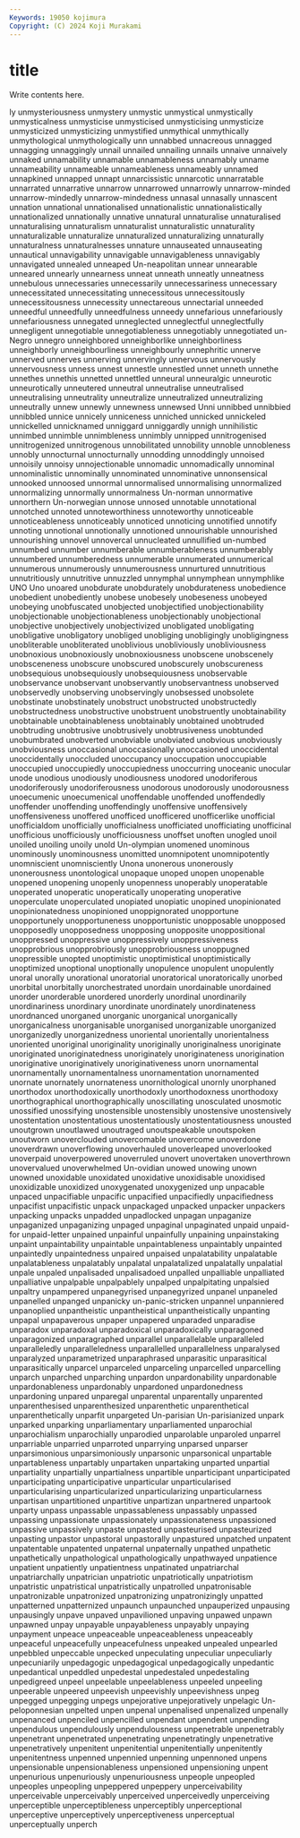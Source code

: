 ```yaml
---
Keywords: 19050 kojimura
Copyright: (C) 2024 Koji Murakami
---
```


# title

Write contents here.



ly unmysteriousness unmystery unmystic unmystical
unmystically unmysticalness unmysticise unmysticised unmysticising unmysticize unmysticized unmysticizing unmystified unmythical
unmythically unmythological unmythologically unn unnabbed unnacreous unnagged unnagging unnaggingly unnail
unnailed unnailing unnails unnaive unnaively unnaked unnamability unnamable unnamableness unnamably
unname unnameability unnameable unnameableness unnameably unnamed unnapkined unnapped unnapt unnarcissistic
unnarcotic unnarratable unnarrated unnarrative unnarrow unnarrowed unnarrowly unnarrow-minded unnarrow-mindedly unnarrow-mindedness
unnasal unnasally unnascent unnation unnational unnationalised unnationalistic unnationalistically unnationalized unnationally
unnative unnatural unnaturalise unnaturalised unnaturalising unnaturalism unnaturalist unnaturalistic unnaturality unnaturalizable
unnaturalize unnaturalized unnaturalizing unnaturally unnaturalness unnaturalnesses unnature unnauseated unnauseating unnautical
unnavigability unnavigable unnavigableness unnavigably unnavigated unnealed unneaped Un-neapolitan unnear unnearable
unneared unnearly unnearness unneat unneath unneatly unneatness unnebulous unnecessaries unnecessarily
unnecessariness unnecessary unnecessitated unnecessitating unnecessitous unnecessitously unnecessitousness unnecessity unnectareous unnectarial
unneeded unneedful unneedfully unneedfulness unneedy unnefarious unnefariously unnefariousness unnegated unneglected
unneglectful unneglectfully unnegligent unnegotiable unnegotiableness unnegotiably unnegotiated un-Negro unnegro unneighbored
unneighborlike unneighborliness unneighborly unneighbourliness unneighbourly unnephritic unnerve unnerved unnerves unnerving
unnervingly unnervous unnervously unnervousness unness unnest unnestle unnestled unnet unneth
unnethe unnethes unnethis unnetted unnettled unneural unneuralgic unneurotic unneurotically unneutered
unneutral unneutralise unneutralised unneutralising unneutrality unneutralize unneutralized unneutralizing unneutrally unnew
unnewly unnewness unnewsed Unni unnibbed unnibbied unnibbled unnice unnicely unniceness
unniched unnicked unnickeled unnickelled unnicknamed unniggard unniggardly unnigh unnihilistic unnimbed
unnimble unnimbleness unnimbly unnipped unnitrogenised unnitrogenized unnitrogenous unnobilitated unnobility unnoble
unnobleness unnobly unnocturnal unnocturnally unnodding unnoddingly unnoised unnoisily unnoisy unnojectionable
unnomadic unnomadically unnominal unnominalistic unnominally unnominated unnominative unnonsensical unnooked unnoosed
unnormal unnormalised unnormalising unnormalized unnormalizing unnormally unnormalness Un-norman unnormative unnorthern
Un-norwegian unnose unnosed unnotable unnotational unnotched unnoted unnoteworthiness unnoteworthy unnoticeable
unnoticeableness unnoticeably unnoticed unnoticing unnotified unnotify unnoting unnotional unnotionally unnotioned
unnourishable unnourished unnourishing unnovel unnovercal unnucleated unnullified un-numbed unnumbed unnumber
unnumberable unnumberableness unnumberably unnumbered unnumberedness unnumerable unnumerated unnumerical unnumerous unnumerously
unnumerousness unnurtured unnutritious unnutritiously unnutritive unnuzzled unnymphal unnymphean unnymphlike UNO
Uno unoared unobdurate unobdurately unobdurateness unobedience unobedient unobediently unobese unobesely
unobeseness unobeyed unobeying unobfuscated unobjected unobjectified unobjectionability unobjectionable unobjectionableness unobjectionably
unobjectional unobjective unobjectively unobjectivized unobligated unobligating unobligative unobligatory unobliged unobliging
unobligingly unobligingness unobliterable unobliterated unoblivious unobliviously unobliviousness unobnoxious unobnoxiously unobnoxiousness
unobscene unobscenely unobsceneness unobscure unobscured unobscurely unobscureness unobsequious unobsequiously unobsequiousness
unobservable unobservance unobservant unobservantly unobservantness unobserved unobservedly unobserving unobservingly unobsessed
unobsolete unobstinate unobstinately unobstruct unobstructed unobstructedly unobstructedness unobstructive unobstruent unobstruently
unobtainability unobtainable unobtainableness unobtainably unobtained unobtruded unobtruding unobtrusive unobtrusively unobtrusiveness
unobtunded unobumbrated unobverted unobviable unobviated unobvious unobviously unobviousness unoccasional unoccasionally
unoccasioned unoccidental unoccidentally unoccluded unoccupancy unoccupation unoccupiable unoccupied unoccupiedly unoccupiedness
unoccurring unoceanic unocular unode unodious unodiously unodiousness unodored unodoriferous unodoriferously
unodoriferousness unodorous unodorously unodorousness unoecumenic unoecumenical unoffendable unoffended unoffendedly unoffender
unoffending unoffendingly unoffensive unoffensively unoffensiveness unoffered unofficed unofficered unofficerlike unofficial
unofficialdom unofficially unofficialness unofficiated unofficiating unofficinal unofficious unofficiously unofficiousness unoffset
unoften unogled unoil unoiled unoiling unoily unold Un-olympian unomened unominous
unominously unominousness unomitted unomnipotent unomnipotently unomniscient unomnisciently Unona unonerous unonerously
unonerousness unontological unopaque unoped unopen unopenable unopened unopening unopenly unopenness
unoperably unoperatable unoperated unoperatic unoperatically unoperating unoperative unoperculate unoperculated unopiated
unopiatic unopined unopinionated unopinionatedness unopinioned unoppignorated unopportune unopportunely unopportuneness unopportunistic
unopposable unopposed unopposedly unopposedness unopposing unopposite unoppositional unoppressed unoppressive unoppressively
unoppressiveness unopprobrious unopprobriously unopprobriousness unoppugned unopressible unopted unoptimistic unoptimistical unoptimistically
unoptimized unoptional unoptionally unopulence unopulent unopulently unoral unorally unorational unoratorial
unoratorical unoratorically unorbed unorbital unorbitally unorchestrated unordain unordainable unordained unorder
unorderable unordered unorderly unordinal unordinarily unordinariness unordinary unordinate unordinately unordinateness
unordnanced unorganed unorganic unorganical unorganically unorganicalness unorganisable unorganised unorganizable unorganized
unorganizedly unorganizedness unoriental unorientally unorientalness unoriented unoriginal unoriginality unoriginally unoriginalness
unoriginate unoriginated unoriginatedness unoriginately unoriginateness unorigination unoriginative unoriginatively unoriginativeness unorn
unornamental unornamentally unornamentalness unornamentation unornamented unornate unornately unornateness unornithological unornly
unorphaned unorthodox unorthodoxically unorthodoxly unorthodoxness unorthodoxy unorthographical unorthographically unoscillating unosculated
unosmotic unossified unossifying unostensible unostensibly unostensive unostensively unostentation unostentatious unostentatiously
unostentatiousness unousted unoutgrown unoutlawed unoutraged unoutspeakable unoutspoken unoutworn unoverclouded unovercomable
unovercome unoverdone unoverdrawn unoverflowing unoverhauled unoverleaped unoverlooked unoverpaid unoverpowered unoverruled
unovert unovertaken unoverthrown unovervalued unoverwhelmed Un-ovidian unowed unowing unown unowned
unoxidable unoxidated unoxidative unoxidisable unoxidised unoxidizable unoxidized unoxygenated unoxygenized unp
unpacable unpaced unpacifiable unpacific unpacified unpacifiedly unpacifiedness unpacifist unpacifistic unpack
unpackaged unpacked unpacker unpackers unpacking unpacks unpadded unpadlocked unpagan unpaganize
unpaganized unpaganizing unpaged unpaginal unpaginated unpaid unpaid-for unpaid-letter unpained unpainful
unpainfully unpaining unpainstaking unpaint unpaintability unpaintable unpaintableness unpaintably unpainted unpaintedly
unpaintedness unpaired unpaised unpalatability unpalatable unpalatableness unpalatably unpalatal unpalatalized unpalatally
unpalatial unpale unpaled unpalisaded unpalisadoed unpalled unpalliable unpalliated unpalliative unpalpable
unpalpablely unpalped unpalpitating unpalsied unpaltry unpampered unpanegyrised unpanegyrized unpanel unpaneled
unpanelled unpanged unpanicky un-panic-stricken unpannel unpanniered unpanoplied unpantheistic unpantheistical unpantheistically
unpanting unpapal unpapaverous unpaper unpapered unparaded unparadise unparadox unparadoxal unparadoxical
unparadoxically unparagoned unparagonized unparagraphed unparallel unparallelable unparalleled unparalleledly unparalleledness unparallelled
unparallelness unparalysed unparalyzed unparametrized unparaphrased unparasitic unparasitical unparasitically unparcel unparceled
unparceling unparcelled unparcelling unparch unparched unparching unpardon unpardonability unpardonable unpardonableness
unpardonably unpardoned unpardonedness unpardoning unpared unparegal unparental unparentally unparented unparenthesised
unparenthesized unparenthetic unparenthetical unparenthetically unparfit unpargeted Un-parisian Un-parisianized unpark unparked
unparking unparliamentary unparliamented unparochial unparochialism unparochially unparodied unparolable unparoled unparrel
unparriable unparried unparroted unparrying unparsed unparser unparsimonious unparsimoniously unparsonic unparsonical
unpartable unpartableness unpartably unpartaken unpartaking unparted unpartial unpartiality unpartially unpartialness
unpartible unparticipant unparticipated unparticipating unparticipative unparticular unparticularised unparticularising unparticularized unparticularizing
unparticularness unpartisan unpartitioned unpartitive unpartizan unpartnered unpartook unparty unpass unpassable
unpassableness unpassably unpassed unpassing unpassionate unpassionately unpassionateness unpassioned unpassive unpassively
unpaste unpasted unpasteurised unpasteurized unpasting unpastor unpastoral unpastorally unpastured unpatched
unpatent unpatentable unpatented unpaternal unpaternally unpathed unpathetic unpathetically unpathological unpathologically
unpathwayed unpatience unpatient unpatiently unpatientness unpatinated unpatriarchal unpatriarchally unpatrician unpatriotic
unpatriotically unpatriotism unpatristic unpatristical unpatristically unpatrolled unpatronisable unpatronizable unpatronized unpatronizing
unpatronizingly unpatted unpatterned unpatternized unpaunch unpaunched unpauperized unpausing unpausingly unpave
unpaved unpavilioned unpaving unpawed unpawn unpawned unpay unpayable unpayableness unpayably
unpaying unpayment unpeace unpeaceable unpeaceableness unpeaceably unpeaceful unpeacefully unpeacefulness unpeaked
unpealed unpearled unpebbled unpeccable unpecked unpeculating unpeculiar unpeculiarly unpecuniarily unpedagogic
unpedagogical unpedagogically unpedantic unpedantical unpeddled unpedestal unpedestaled unpedestaling unpedigreed unpeel
unpeelable unpeelableness unpeeled unpeeling unpeerable unpeered unpeevish unpeevishly unpeevishness unpeg
unpegged unpegging unpegs unpejorative unpejoratively unpelagic Un-peloponnesian unpelted unpen unpenal
unpenalised unpenalized unpenally unpenanced unpenciled unpencilled unpendant unpendent unpending unpendulous
unpendulously unpendulousness unpenetrable unpenetrably unpenetrant unpenetrated unpenetrating unpenetratingly unpenetrative unpenetratively
unpenitent unpenitential unpenitentially unpenitently unpenitentness unpenned unpennied unpenning unpennoned unpens
unpensionable unpensionableness unpensioned unpensioning unpent unpenurious unpenuriously unpenuriousness unpeople unpeopled
unpeoples unpeopling unpeppered unpeppery unperceivability unperceivable unperceivably unperceived unperceivedly unperceiving
unperceptible unperceptibleness unperceptibly unperceptional unperceptive unperceptively unperceptiveness unperceptual unperceptually unperch
